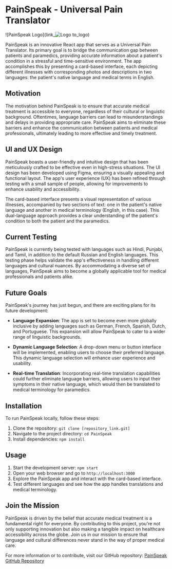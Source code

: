 # PainSpeak - Universal Pain Translator

![PainSpeak Logo](link_![Logo](https://github.com/itskartikay/PainSpeak/assets/95382213/79fc1d79-d925-4b44-a927-1e096b606e8b)
to_logo)

PainSpeak is an innovative React app that serves as a Universal Pain Translator. Its primary goal is to bridge the communication gap between patients and paramedics, providing accurate information about a patient's condition in a stressful and time-sensitive environment. The app accomplishes this by presenting a card-based interface, each depicting different illnesses with corresponding photos and descriptions in two languages: the patient's native language and medical terms in English.

## Motivation

The motivation behind PainSpeak is to ensure that accurate medical treatment is accessible to everyone, regardless of their cultural or linguistic background. Oftentimes, language barriers can lead to misunderstandings and delays in providing appropriate care. PainSpeak aims to eliminate these barriers and enhance the communication between patients and medical professionals, ultimately leading to more effective and timely treatment.

## UI and UX Design

PainSpeak boasts a user-friendly and intuitive design that has been meticulously crafted to be effective even in high-stress situations. The UI design has been developed using Figma, ensuring a visually appealing and functional layout. The app's user experience (UX) has been refined through testing with a small sample of people, allowing for improvements to enhance usability and accessibility.

The card-based interface presents a visual representation of various illnesses, accompanied by two sections of text: one in the patient's native language and another in medical terminology (English, in this case). This dual-language approach provides a clear understanding of the patient's condition to both the patient and the paramedics.

## Current Testing

PainSpeak is currently being tested with languages such as Hindi, Punjabi, and Tamil, in addition to the default Russian and English languages. This testing phase helps validate the app's effectiveness in handling different languages and cultural nuances. By accommodating a diverse set of languages, PainSpeak aims to become a globally applicable tool for medical professionals and patients alike.

## Future Goals

PainSpeak's journey has just begun, and there are exciting plans for its future development:

- **Language Expansion**: The app is set to become even more globally inclusive by adding languages such as German, French, Spanish, Dutch, and Portuguese. This expansion will allow PainSpeak to cater to a wider range of linguistic backgrounds.

- **Dynamic Language Selection**: A drop-down menu or button interface will be implemented, enabling users to choose their preferred language. This dynamic language selection will enhance user experience and usability.

- **Real-time Translation**: Incorporating real-time translation capabilities could further eliminate language barriers, allowing users to input their symptoms in their native language, which would then be translated to medical terminology for paramedics.

## Installation

To run PainSpeak locally, follow these steps:

1. Clone the repository: `git clone [repository_link.git]`
2. Navigate to the project directory: `cd PainSpeak`
3. Install dependencies: `npm install`

## Usage

1. Start the development server: `npm start`
2. Open your web browser and go to `http://localhost:3000`
3. Explore the PainSpeak app and interact with the card-based interface.
4. Test different languages and see how the app handles translations and medical terminology.

## Join the Mission

PainSpeak is driven by the belief that accurate medical treatment is a fundamental right for everyone. By contributing to this project, you're not only supporting innovation but also making a tangible impact on healthcare accessibility across the globe. Join us in our mission to ensure that language and cultural differences never stand in the way of proper medical care.

For more information or to contribute, visit our GitHub repository: [PainSpeak GitHub Repository](link_to_repository)
